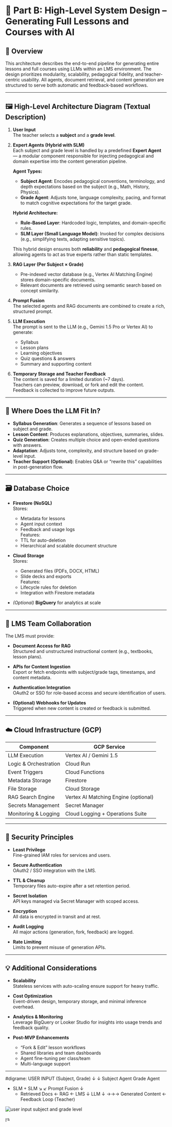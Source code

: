 # 📘 Part B: High-Level System Design – Generating Full Lessons and Courses with AI

## 🧭 Overview

This architecture describes the end-to-end pipeline for generating entire lessons and full courses using LLMs within an LMS environment. The design prioritizes modularity, scalability, pedagogical fidelity, and teacher-centric usability. All agents, document retrieval, and content generation are structured to serve both automatic and feedback-based workflows.

---

## 🖼️ High-Level Architecture Diagram (Textual Description)

1. **User Input**  
   The teacher selects a **subject** and a **grade level**.

2. **Expert Agents (Hybrid with SLM)**  
   Each subject and grade level is handled by a predefined **Expert Agent** — a modular component responsible for injecting pedagogical and domain expertise into the content generation pipeline.

   **Agent Types:**
   - **Subject Agent**: Encodes pedagogical conventions, terminology, and depth expectations based on the subject (e.g., Math, History, Physics).
   - **Grade Agent**: Adjusts tone, language complexity, pacing, and format to match cognitive expectations for the target grade.

   **Hybrid Architecture:**
   - **Rule-Based Layer**: Hardcoded logic, templates, and domain-specific rules.
   - **SLM Layer (Small Language Model)**: Invoked for complex decisions (e.g., simplifying texts, adapting sensitive topics).

   This hybrid design ensures both **reliability** and **pedagogical finesse**, allowing agents to act as true experts rather than static templates.

3. **RAG Layer (Per Subject × Grade)**  
   - Pre-indexed vector database (e.g., Vertex AI Matching Engine) stores domain-specific documents.
   - Relevant documents are retrieved using semantic search based on concept similarity.

4. **Prompt Fusion**  
   The selected agents and RAG documents are combined to create a rich, structured prompt.

5. **LLM Execution**  
   The prompt is sent to the LLM (e.g., Gemini 1.5 Pro or Vertex AI) to generate:
   - Syllabus
   - Lesson plans
   - Learning objectives
   - Quiz questions & answers
   - Summary and supporting content

6. **Temporary Storage and Teacher Feedback**  
   The content is saved for a limited duration (~7 days).  
   Teachers can preview, download, or fork and edit the content.  
   Feedback is collected to improve future outputs.

---

## 🧠 Where Does the LLM Fit In?

- **Syllabus Generation**: Generates a sequence of lessons based on subject and grade.
- **Lesson Content**: Produces explanations, objectives, summaries, slides.
- **Quiz Generation**: Creates multiple choice and open-ended questions with answers.
- **Adaptation**: Adjusts tone, complexity, and structure based on grade-level input.
- **Teacher Support (Optional)**: Enables Q&A or “rewrite this” capabilities in post-generation flow.

---

## 🗃️ Database Choice

- **Firestore (NoSQL)**  
  Stores:
  - Metadata for lessons
  - Agent input context
  - Feedback and usage logs  
  Features:
  - TTL for auto-deletion  
  - Hierarchical and scalable document structure

- **Cloud Storage**  
  Stores:
  - Generated files (PDFs, DOCX, HTML)  
  - Slide decks and exports  
  Features:
  - Lifecycle rules for deletion
  - Integration with Firestore metadata

- *(Optional)* **BigQuery** for analytics at scale

---

## 🔗 LMS Team Collaboration

The LMS must provide:

- **Document Access for RAG**  
  Structured and unstructured instructional content (e.g., textbooks, lesson plans).

- **APIs for Content Ingestion**  
  Export or fetch endpoints with subject/grade tags, timestamps, and content metadata.

- **Authentication Integration**  
  OAuth2 or SSO for role-based access and secure identification of users.

- **(Optional) Webhooks for Updates**  
  Triggered when new content is created or feedback is submitted.

---

## ☁️ Cloud Infrastructure (GCP)

| Component              | GCP Service                          |
|------------------------|--------------------------------------|
| LLM Execution          | Vertex AI / Gemini 1.5               |
| Logic & Orchestration  | Cloud Run                            |
| Event Triggers         | Cloud Functions                      |
| Metadata Storage       | Firestore                            |
| File Storage           | Cloud Storage                        |
| RAG Search Engine      | Vertex AI Matching Engine (optional) |
| Secrets Management     | Secret Manager                       |
| Monitoring & Logging   | Cloud Logging + Operations Suite     |

---

## 🔐 Security Principles

- **Least Privilege**  
  Fine-grained IAM roles for services and users.

- **Secure Authentication**  
  OAuth2 / SSO integration with the LMS.

- **TTL & Cleanup**  
  Temporary files auto-expire after a set retention period.

- **Secret Isolation**  
  API keys managed via Secret Manager with scoped access.

- **Encryption**  
  All data is encrypted in transit and at rest.

- **Audit Logging**  
  All major actions (generation, fork, feedback) are logged.

- **Rate Limiting**  
  Limits to prevent misuse of generation APIs.

---

## 💡 Additional Considerations

- **Scalability**  
  Stateless services with auto-scaling ensure support for heavy traffic.

- **Cost Optimization**  
  Event-driven design, temporary storage, and minimal inference overhead.

- **Analytics & Monitoring**  
  Leverage BigQuery or Looker Studio for insights into usage trends and feedback quality.

- **Post-MVP Enhancements**  
  - “Fork & Edit” lesson workflows  
  - Shared libraries and team dashboards  
  - Agent fine-tuning per class/team  
  - Multi-language support

---
#digrame:
USER INPUT (Subject, Grade)
       ↓          ↓
 Subject Agent   Grade Agent
   + SLM           + SLM
       ↘         ↙
           Prompt Fusion
                ↓
        + Retrieved Docs ← RAG ← LMS
                ↓
               LLM
                ↓
      →→→ Generated Content ← Feedback Loop (Teacher)


![user input subject and grade level](https://github.com/user-attachments/assets/5f5c2b12-bcd9-40ac-ac73-773976d78ed4)

גין
